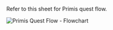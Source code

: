 Refer to this sheet for Primis quest flow.

![Primis Quest Flow - Flowchart](https://user-images.githubusercontent.com/13719743/212953877-f434084a-7489-4184-949d-c3c8eb6c15bd.png)
